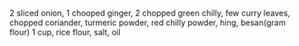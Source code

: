 2 sliced onion,
1 chooped ginger,
2 chopped green chilly,
few curry leaves,
chopped coriander,
turmeric powder,
red chilly powder,
hing,
besan(gram flour) 1 cup,
rice flour,
salt,
oil
